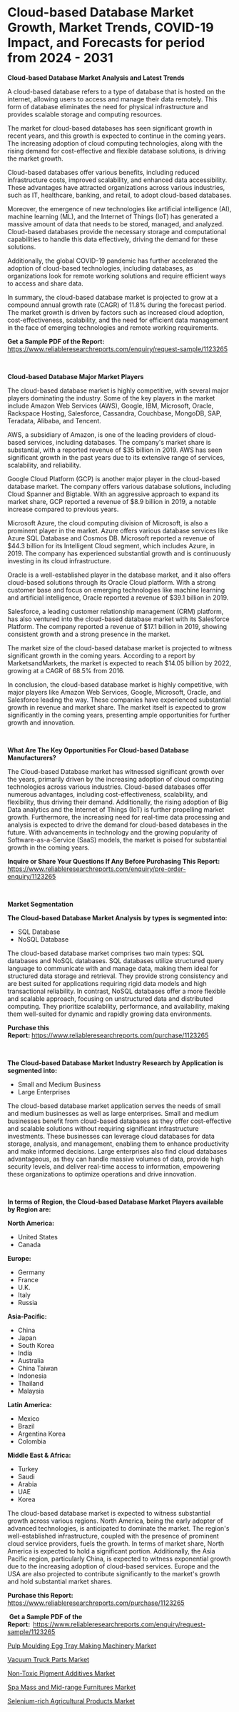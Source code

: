 <p><h1>Cloud-based Database Market Growth, Market Trends, COVID-19 Impact, and Forecasts for period from 2024 - 2031</h1></p><p><strong>Cloud-based Database Market Analysis and Latest Trends</strong></p>
<p><p>A cloud-based database refers to a type of database that is hosted on the internet, allowing users to access and manage their data remotely. This form of database eliminates the need for physical infrastructure and provides scalable storage and computing resources.</p><p>The market for cloud-based databases has seen significant growth in recent years, and this growth is expected to continue in the coming years. The increasing adoption of cloud computing technologies, along with the rising demand for cost-effective and flexible database solutions, is driving the market growth.</p><p>Cloud-based databases offer various benefits, including reduced infrastructure costs, improved scalability, and enhanced data accessibility. These advantages have attracted organizations across various industries, such as IT, healthcare, banking, and retail, to adopt cloud-based databases.</p><p>Moreover, the emergence of new technologies like artificial intelligence (AI), machine learning (ML), and the Internet of Things (IoT) has generated a massive amount of data that needs to be stored, managed, and analyzed. Cloud-based databases provide the necessary storage and computational capabilities to handle this data effectively, driving the demand for these solutions.</p><p>Additionally, the global COVID-19 pandemic has further accelerated the adoption of cloud-based technologies, including databases, as organizations look for remote working solutions and require efficient ways to access and share data.</p><p>In summary, the cloud-based database market is projected to grow at a compound annual growth rate (CAGR) of 11.8% during the forecast period. The market growth is driven by factors such as increased cloud adoption, cost-effectiveness, scalability, and the need for efficient data management in the face of emerging technologies and remote working requirements.</p></p>
<p><strong>Get a Sample PDF of the Report:&nbsp;</strong> <a href="https://www.reliableresearchreports.com/enquiry/request-sample/1123265">https://www.reliableresearchreports.com/enquiry/request-sample/1123265</a></p>
<p>&nbsp;</p>
<p><strong>Cloud-based Database Major Market Players</strong></p>
<p><p>The cloud-based database market is highly competitive, with several major players dominating the industry. Some of the key players in the market include Amazon Web Services (AWS), Google, IBM, Microsoft, Oracle, Rackspace Hosting, Salesforce, Cassandra, Couchbase, MongoDB, SAP, Teradata, Alibaba, and Tencent. </p><p>AWS, a subsidiary of Amazon, is one of the leading providers of cloud-based services, including databases. The company's market share is substantial, with a reported revenue of $35 billion in 2019. AWS has seen significant growth in the past years due to its extensive range of services, scalability, and reliability.</p><p>Google Cloud Platform (GCP) is another major player in the cloud-based database market. The company offers various database solutions, including Cloud Spanner and Bigtable. With an aggressive approach to expand its market share, GCP reported a revenue of $8.9 billion in 2019, a notable increase compared to previous years.</p><p>Microsoft Azure, the cloud computing division of Microsoft, is also a prominent player in the market. Azure offers various database services like Azure SQL Database and Cosmos DB. Microsoft reported a revenue of $44.3 billion for its Intelligent Cloud segment, which includes Azure, in 2019. The company has experienced substantial growth and is continuously investing in its cloud infrastructure.</p><p>Oracle is a well-established player in the database market, and it also offers cloud-based solutions through its Oracle Cloud platform. With a strong customer base and focus on emerging technologies like machine learning and artificial intelligence, Oracle reported a revenue of $39.1 billion in 2019.</p><p>Salesforce, a leading customer relationship management (CRM) platform, has also ventured into the cloud-based database market with its Salesforce Platform. The company reported a revenue of $17.1 billion in 2019, showing consistent growth and a strong presence in the market.</p><p>The market size of the cloud-based database market is projected to witness significant growth in the coming years. According to a report by MarketsandMarkets, the market is expected to reach $14.05 billion by 2022, growing at a CAGR of 68.5% from 2016.</p><p>In conclusion, the cloud-based database market is highly competitive, with major players like Amazon Web Services, Google, Microsoft, Oracle, and Salesforce leading the way. These companies have experienced substantial growth in revenue and market share. The market itself is expected to grow significantly in the coming years, presenting ample opportunities for further growth and innovation.</p></p>
<p>&nbsp;</p>
<p><strong>What Are The Key Opportunities For Cloud-based Database Manufacturers?</strong></p>
<p><p>The Cloud-based Database market has witnessed significant growth over the years, primarily driven by the increasing adoption of cloud computing technologies across various industries. Cloud-based databases offer numerous advantages, including cost-effectiveness, scalability, and flexibility, thus driving their demand. Additionally, the rising adoption of Big Data analytics and the Internet of Things (IoT) is further propelling market growth. Furthermore, the increasing need for real-time data processing and analysis is expected to drive the demand for cloud-based databases in the future. With advancements in technology and the growing popularity of Software-as-a-Service (SaaS) models, the market is poised for substantial growth in the coming years.</p></p>
<p><strong>Inquire or Share Your Questions If Any Before Purchasing This Report:</strong> <a href="https://www.reliableresearchreports.com/enquiry/pre-order-enquiry/1123265">https://www.reliableresearchreports.com/enquiry/pre-order-enquiry/1123265</a></p>
<p>&nbsp;</p>
<p><strong>Market Segmentation</strong></p>
<p><strong>The Cloud-based Database Market Analysis by types is segmented into:</strong></p>
<p><ul><li>SQL Database</li><li>NoSQL Database</li></ul></p>
<p><p>The cloud-based database market comprises two main types: SQL databases and NoSQL databases. SQL databases utilize structured query language to communicate with and manage data, making them ideal for structured data storage and retrieval. They provide strong consistency and are best suited for applications requiring rigid data models and high transactional reliability. In contrast, NoSQL databases offer a more flexible and scalable approach, focusing on unstructured data and distributed computing. They prioritize scalability, performance, and availability, making them well-suited for dynamic and rapidly growing data environments.</p></p>
<p><strong>Purchase this Report:&nbsp;</strong><a href="https://www.reliableresearchreports.com/purchase/1123265">https://www.reliableresearchreports.com/purchase/1123265</a></p>
<p>&nbsp;</p>
<p><strong>The Cloud-based Database Market Industry Research by Application is segmented into:</strong></p>
<p><ul><li>Small and Medium Business</li><li>Large Enterprises</li></ul></p>
<p><p>The cloud-based database market application serves the needs of small and medium businesses as well as large enterprises. Small and medium businesses benefit from cloud-based databases as they offer cost-effective and scalable solutions without requiring significant infrastructure investments. These businesses can leverage cloud databases for data storage, analysis, and management, enabling them to enhance productivity and make informed decisions. Large enterprises also find cloud databases advantageous, as they can handle massive volumes of data, provide high security levels, and deliver real-time access to information, empowering these organizations to optimize operations and drive innovation.</p></p>
<p>&nbsp;</p>
<p><strong>In terms of Region, the Cloud-based Database Market Players available by Region are:</strong></p>
<p>
    <p> <strong> North America: </strong>
        <ul>
            <li>United States</li>
            <li>Canada</li>
        </ul>
        </p> 
    <p> <strong> Europe: </strong>
        <ul>
            <li>Germany</li>
            <li>France</li>
            <li>U.K.</li>
            <li>Italy</li>
            <li>Russia</li>
        </ul>
        </p> 
    <p> <strong> Asia-Pacific: </strong>
        <ul>
            <li>China</li>
            <li>Japan</li>
            <li>South Korea</li>
            <li>India</li>
            <li>Australia</li>
            <li>China Taiwan</li>
            <li>Indonesia</li>
            <li>Thailand</li>
            <li>Malaysia</li>
        </ul>
        </p> 
    <p> <strong> Latin America: </strong>
        <ul>
            <li>Mexico</li>
            <li>Brazil</li>
            <li>Argentina Korea</li>
            <li>Colombia</li>
        </ul>
        </p> 
    <p> <strong> Middle East & Africa: </strong>
        <ul>
            <li>Turkey</li>
            <li>Saudi</li>
            <li>Arabia</li>
            <li>UAE</li>
            <li>Korea</li>
        </ul>
    </p>
    </p>
<p><p>The cloud-based database market is expected to witness substantial growth across various regions. North America, being the early adopter of advanced technologies, is anticipated to dominate the market. The region's well-established infrastructure, coupled with the presence of prominent cloud service providers, fuels the growth. In terms of market share, North America is expected to hold a significant portion. Additionally, the Asia Pacific region, particularly China, is expected to witness exponential growth due to the increasing adoption of cloud-based services. Europe and the USA are also projected to contribute significantly to the market's growth and hold substantial market shares.</p></p>
<p><strong>Purchase this Report: </strong><a href="https://www.reliableresearchreports.com/purchase/1123265">https://www.reliableresearchreports.com/purchase/1123265</a></p>
<p>&nbsp;<strong>Get a Sample PDF of the Report:&nbsp;&nbsp;</strong><a href="https://www.reliableresearchreports.com/enquiry/request-sample/1123265">https://www.reliableresearchreports.com/enquiry/request-sample/1123265</a></p>
<p><strong></strong></p>
<p><p><a href="https://medium.com/@beverlyfields2012/pulp-moulding-egg-tray-making-machinery-market-trends-forecast-and-competitive-analysis-to-2031-dc5fd2591ad5">Pulp Moulding Egg Tray Making Machinery Market</a></p><p><a href="https://medium.com/@beverlyfields2012/vacuum-truck-parts-market-share-evolution-and-market-growth-trends-2024-2031-90faa2327154">Vacuum Truck Parts Market</a></p><p><a href="https://medium.com/@beverlyfields2012/non-toxic-pigment-additives-market-competitive-analysis-market-trends-and-forecast-to-2031-b06e890af38f">Non-Toxic Pigment Additives Market</a></p><p><a href="https://medium.com/@beverlyfields2012/spa-mass-and-mid-range-furnitures-nbsp-market-focuses-on-market-share-size-and-projected-forecast-bc750590aa54">Spa Mass and Mid-range Furnitures Market</a></p><p><a href="https://medium.com/@beverlyfields2012/selenium-rich-agricultural-products-market-research-report-its-history-and-forecast-2024-to-2031-badf572fc9f6">Selenium-rich Agricultural Products Market</a></p></p>